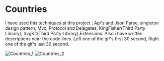 # Countries
I have used this techniques at this project ; Api's and Json Parse, singleton design pattern, Mvc, Protocol and Delegates, KingFisher(Third Party Library), SvgKit(Third Party Library),Extensions. 
Also i have written descriptions near the code lines. Left one of the gif's first 30 second, Right one of the gif's last 30 second.


![Countries_1](https://user-images.githubusercontent.com/93772393/155938656-b7883d48-ab2c-410b-b035-6003e5718e16.gif)
![Countries_2](https://user-images.githubusercontent.com/93772393/155938662-ea4bf253-fd46-45ef-9e45-354fc2c3cf52.gif)
